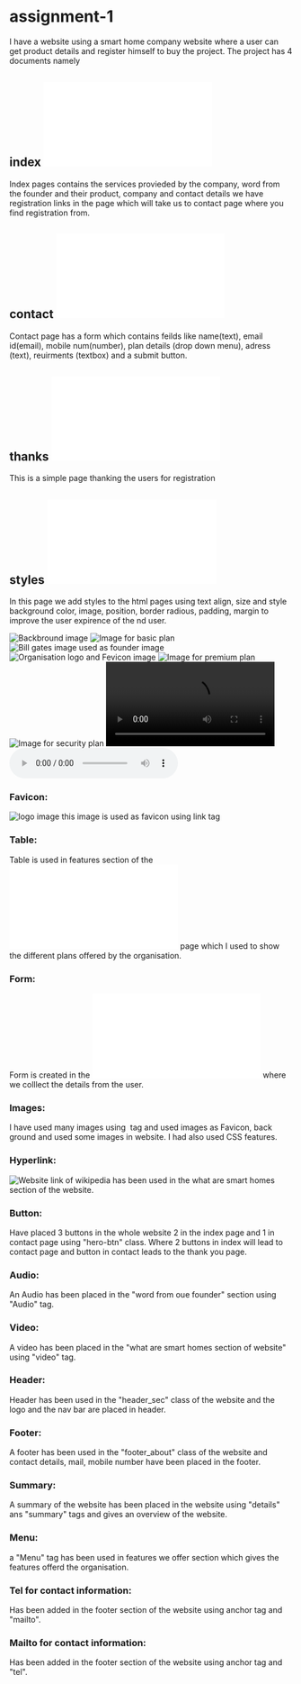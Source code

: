 # assignment-1
I have a website using a smart home company website where a user can get product details and register himself to buy the project. The project has 4 documents namely 

## index ![index page](index.html)
Index pages contains the services provieded by the company, word from the founder and their product, company and contact details we have registration links in the page which will take us to contact page where you find registration from.

## contact ![registration form](contact.html)
Contact page has a form which contains feilds like name(text), email id(email), mobile num(number), plan details (drop down menu), adress (text), reuirments (textbox) and a submit button.

## thanks ![thank you page](thanks.html)
This is a simple page thanking the users for registration

## styles ![styles page](styles.css)
In this page we add styles to the html pages using text align, size and style background color, image, position, border radious, padding, margin to improve the user expirence of the nd user.

<!--- The images, audio, viedo resources and the website link are mentioned below  --->
![Backbround image](images/background.jpeg)
![Image for basic plan](images/basic%20plan.webp)
![Bill gates image used as founder image](images/Founder.webp)
![Organisation logo and Fevicon image](images/logo.jpeg)
![Image for premium plan](images/premium%20services.webp)
![Image for security plan](images/security%20systems.webp)
![Video](images/What%20are%20smart%20homes_.mp4)
![Audio](images/What%20is%20a%20Smart%20Home%20or%20Smart%20Building_.mp3)


<!--- The tags used in HTML are listed below --->

### Favicon: 
![logo image](images/logo.jpeg) this image is used as favicon using link tag

### Table: 
Table is used in features section of the ![index page](index.html) page which I used to show the different plans offered by the organisation.

### Form: 
Form is created in the ![registration form](contact.html) where we colllect the details from the user.

### Images: 
I have used many images using <img> tag and used images as Favicon, back ground and used some images in website. I had also used CSS features.

### Hyperlink: 
![Website link of wikipedia](https://en.wikipedia.org/wiki/Home_automation) has been used in the what are smart homes section of the website.

### Button:
Have placed 3 buttons in the whole website 2 in the index page and 1 in contact page using "hero-btn" class. Where 2 buttons in index will lead to contact page and button in contact leads to the thank you page.

### Audio:
An Audio has been placed in the "word from oue founder" section using "Audio" tag.

### Video:
A video has been placed in the "what are smart homes section of website" using "video" tag.

### Header:
Header has been used in the "header_sec" class of the website and the logo and the nav bar are placed in header.

### Footer:
A footer has been used in the "footer_about" class of the website and contact details, mail, mobile number have been placed in the footer.

### Summary:
A summary of the website has been placed in the website using "details" ans "summary" tags and gives an overview of the website.

### Menu:
a "Menu" tag has been used in features we offer section which gives the features offerd the organisation.

### Tel for contact information:
Has been added in the footer section of the website using anchor tag and "mailto".

### Mailto for contact information:
Has been added in the footer section of the website using anchor tag and "tel".

